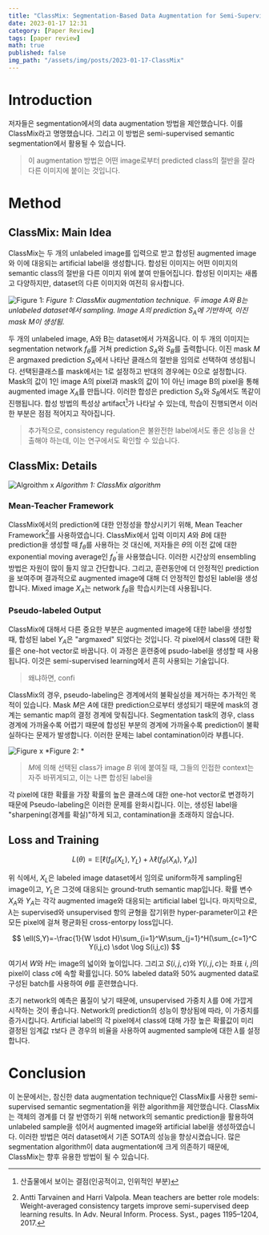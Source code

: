 ```yaml
---
title: "ClassMix: Segmentation-Based Data Augmentation for Semi-Supervised Learning"
date: 2023-01-17 12:31
category: [Paper Review]
tags: [paper review]
math: true
published: false
img_path: "/assets/img/posts/2023-01-17-ClassMix"
---
```


# Introduction

저자들은 segmentation에서의 data augmentation 방법을 제안했습니다. 이를 ClassMix라고 명명했습니다. 그리고 이 방법은 semi-supervised semantic segmentation에서 활용될 수 있습니다. 

> 이 augmentation 방법은 어떤 image로부터 predicted class의 절반을 잘라 다른 이미지에 붙이는 것입니다. 

# Method

## ClassMix: Main Idea

ClassMix는 두 개의 unlabeled image를 입력으로 받고 합성된 augmented image와 이에 대응되는 artificial label을 생성합니다. 합성된 이미지는 어떤 이미지의 semantic class의 절반을 다른 이미지 위에 붙여 만들어집니다. 합성된 이미지는 새롭고 다양하지만, dataset의 다른 이미지와 여전히 유사합니다.

![Figure 1: ](ClassMix.png)
*Figure 1: ClassMix augmentation technique. 두 image $A$와 $B$는 unlabeled dataset에서 sampling. Image $A$의 prediction $S_A$에 기반하여, 이진 mask $M$이 생성됨.*

두 개의 unlabeled image, A와 B는 dataset에서 가져옵니다. 이 두 개의 이미지는 segmentation network $f_\theta$를 거쳐 prediction $S_A$와 $S_B$를 출력합니다. 이진 mask $M$은 argmaxed prediction $S_A$에서 나타난 클래스의 절반을 임의로 선택하여 생성됩니다. 선택된클래스를 mask에서는 1로 설정하고 반대의 경우에는 0으로 설정합니다. Mask의 값이 1인 image A의 pixel과 mask의 값이 1이 아닌 image B의 pixel을 통해 augmented image $X_A$를 만듭니다. 이러한 합성은 prediction $S_A$와 $S_B$에서도 똑같이 진행됩니다. 합성 방법의 특성상 artifact[^Artifact]가 나타날 수 있는데, 학습이 진행되면서 이러한 부분은 점점 적어지고 작아집니다.

> 추가적으로, consistency regulation은 불완전한 label에서도 좋은 성능을 산출해야 하는데, 이는 연구에서도 확인할 수 있습니다.

## ClassMix: Details

![Algroithm x](ClassMix_algorithm.png)
*Algorithm 1: ClassMix algorithm*

### Mean-Teacher Framework

ClassMix에서의 prediction에 대한 안정성을 향상시키기 위해, Mean Teacher Framework[^Mean_teacher]를 사용하였습니다. ClassMix에서 입력 이미지 $A$와 $B$에 대한 prediction을 생성할 때 $f_\theta$를 사용하는 것 대신에, 저자들은 $\theta$의 이전 값에 대한 exponential moving average인 $f_\theta^\prime$을 사용했습니다. 이러한 시간상의 ensembling 방법은 자원이 많이 들지 않고 갼단합니다. 그리고, 훈련동안에 더 안정적인 prediction을 보여주며 결과적으로 augmented image에 대해 더 안정적인 합성된 lablel을 생성합니다. Mixed image $X_A$는 network $f_\theta$을 학습시키는데 사용됩니다.

### Pseudo-labeled Output
ClassMix에 대해서 다른 중요한 부분은 augmented image에 대한 label을 생성할 때, 합성된 label $Y_A$은 "argmaxed" 되었다는 것입니다. 각 pixel에서 class에 대한 확률은 one-hot vector로 바꿉니다. 이 과정은 훈련중에 psudo-label을 생성할 때 사용됩니다. 이것은 semi-supervised learning에서 흔히 사용되는 기술입니다. 

> 왜냐하면, confi

ClassMix의 경우, pseudo-labeling은 경계에서의 불확실성을 제거하는 추가적인 목적이 있습니다. Mask $M$은 $A$에 대한 prediction으로부터 생성되기 때문에 mask의 경계는 semantic map의 결정 경계에 맞춰집니다. Segmentation task의 경우, class 경계에 가까울수록 어렵기 때문에 합성된 부분의 경계에 가까울수록 prediction이 불확실하다는 문제가 발생합니다. 이러한 문제는 label contamination이라 부릅니다.

![Figure x]()
*Figure 2: *

> $M$에 의해 선택된 class가 image $B$ 위에 붙여질 때, 그들의 인접한 context는 자주 바뀌게되고, 이는 나쁜 합성된 label을 

각 pixel에 대한 확률을 가장 확률의 높은 클래스에 대한 one-hot vector로 변경하기 때문에 Pseudo-labeling은 이러한 문제를 완화시킵니다. 이는, 생성된 label을 "sharpening(경계를 확실)"하게 되고, contamination을 초래하지 않습니다.

## Loss and Training

$$
L(\theta)=\mathbb E[\ell (f_\theta(X_L),Y_L)+\lambda \ell(f_\theta(X_A),Y_A)]
$$

위 식에서, $X_L$은 labeled image dataset에서 임의로 uniform하게 sampling된 image이고, $Y_L$은 그것에 대응되는 ground-truth semantic map입니다. 확률 변수 $X_A$와 $Y_A$는 각각 augmented image와 대응되는 artificial label 입니다. 마지막으로, $\lambda$는 supervised와 unsupervised 항의 균형을 잡기위한 hyper-parameter이고 $\ell$은 모든 pixel에 걸쳐 평균화된 cross-entorpy loss입니다.

$$
\ell(S,Y)=-\frac{1}{W \sdot H}\sum_{i=1}^W\sum_{j=1}^H(\sum_{c=1}^C Y(i,j,c) \sdot \log S(i,j,c))
$$

여기서 $W$와 $H$는 image의 넓이와 높이입니다. 그리고 $S(i,j,c)$와 $Y(i,j,c)$는 좌표 $i$, $j$의 pixel이 class $c$에 속할 확률입니다. $50\%$ labeled data와 $50\%$ augmented data로 구성된 batch를 사용하여 $\theta$를 훈련했습니다.

초기 network의 예측은 품질이 낮기 때문에, unsupervised 가중치 $\lambda$를 0에 가깝게 시작하는 것이 좋습니다. Network의 prediction의 성능이 향상됨에 따라, 이 가중치를 증가시킵니다. Artificial label의 각 pixel에서 class에 대해 가장 높은 확률값이 미리 결정된 임계값 $\tau$보다 큰 경우의 비율을 사용하여 augmented sample에 대한 $\lambda$를 설정합니다.

# Conclusion

이 논문에서는, 참신한 data augmentation technique인 ClassMix를 사용한 semi-supervised semantic segmentation을 위한 algorithm을 제안했습니다. ClassMix는 객체의 경계를 더 잘 반영하기 위해 network의 semantic prediction을 활용하여 unlabeled sample을 섞어서 augmented image와 artificial label을 생성하였습니다. 이러한 방법은 여러 dataset에서 기존 SOTA의 성능을 향상시켰습니다. 많은 segmentation algorithm이 data augmentation에 크게 의존하기 때문에, ClassMix는 향후 유용한 방법이 될 수 있습니다.

[^Artifact]: 산출물에서 보이는 결점(인공적이고, 인위적인 부분)

[^Mean_teacher]: Antti Tarvainen and Harri Valpola. Mean teachers are better role models: Weight-averaged consistency targets improve semi-supervised deep learning results. In Adv. Neural Inform. Process. Syst., pages 1195–1204, 2017.
